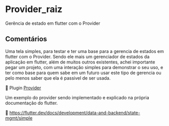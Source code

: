 # Provider_raiz

Gerência de estado em flutter com o Provider

## Comentários

Uma tela simples, para testar e ter uma base para a gerencia de estados em flutter com o Provider. Sendo ele mais um gerenciador de estados da aplicação em flutter, além de muitos outros existentes, achei importante pegar um projeto, com uma interação simples para demonstrar o seu uso, e ter como base para quem sabe em um futuro usar este tipo de gerencia ou pelo menos saber que ela é passivel de ser usada.

📎 Plugin [Provider](https://pub.dev/packages/provider)

Um exemplo do provider sendo implementado e explicado na própria documentação do flutter.

📎 https://flutter.dev/docs/development/data-and-backend/state-mgmt/simple
